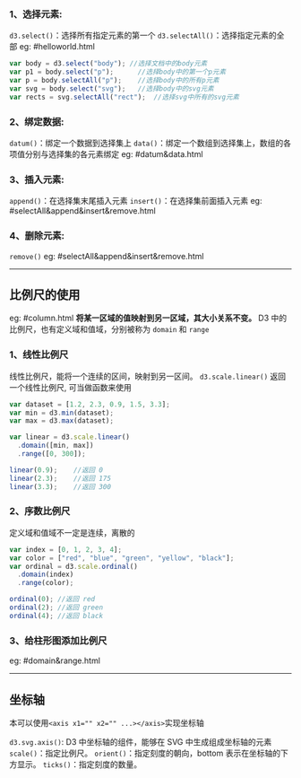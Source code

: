 ### 1、选择元素: 
`d3.select()`：选择所有指定元素的第一个
`d3.selectAll()`：选择指定元素的全部
eg: #helloworld.html

```js
var body = d3.select("body"); //选择文档中的body元素
var p1 = body.select("p");      //选择body中的第一个p元素
var p = body.selectAll("p");    //选择body中的所有p元素
var svg = body.select("svg");   //选择body中的svg元素
var rects = svg.selectAll("rect");  //选择svg中所有的svg元素
```

### 2、绑定数据: 
`datum()`：绑定一个数据到选择集上
`data()`：绑定一个数组到选择集上，数组的各项值分别与选择集的各元素绑定
eg: #datum&data.html

### 3、插入元素:
`append()`：在选择集末尾插入元素
`insert()`：在选择集前面插入元素
eg: #selectAll&append&insert&remove.html

### 4、删除元素:
`remove()`
eg: #selectAll&append&insert&remove.html

-----------------
## 比例尺的使用
eg: #column.html
**将某一区域的值映射到另一区域，其大小关系不变。**
D3 中的比例尺，也有定义域和值域，分别被称为 `domain` 和 `range`

### 1、线性比例尺
线性比例尺，能将一个连续的区间，映射到另一区间。
`d3.scale.linear()` 返回一个线性比例尺, 可当做函数来使用
```js
var dataset = [1.2, 2.3, 0.9, 1.5, 3.3];
var min = d3.min(dataset);
var max = d3.max(dataset);

var linear = d3.scale.linear()
  .domain([min, max])
  .range([0, 300]);

linear(0.9);    //返回 0
linear(2.3);    //返回 175
linear(3.3);    //返回 300
```

###  2、序数比例尺
定义域和值域不一定是连续，离散的
```js
var index = [0, 1, 2, 3, 4];
var color = ["red", "blue", "green", "yellow", "black"];
var ordinal = d3.scale.ordinal()
  .domain(index)
  .range(color);

ordinal(0); //返回 red
ordinal(2); //返回 green
ordinal(4); //返回 black
```

### 3、给柱形图添加比例尺
eg: #domain&range.html

-----------------
## 坐标轴
本可以使用`<axis x1="" x2="" ...></axis>`实现坐标轴

`d3.svg.axis()`: D3 中坐标轴的组件，能够在 SVG 中生成组成坐标轴的元素
`scale()`：指定比例尺。
`orient()`：指定刻度的朝向，bottom 表示在坐标轴的下方显示。
`ticks()`：指定刻度的数量。
